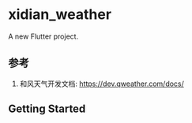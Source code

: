 # xidian_weather

A new Flutter project.

## 参考
1. 和风天气开发文档: https://dev.qweather.com/docs/


## Getting Started
